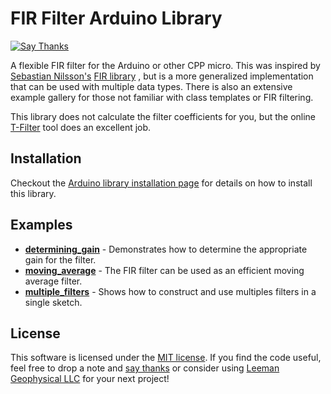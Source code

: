 # FIR Filter Arduino Library

[![Say Thanks](https://img.shields.io/badge/Say%20Thanks-!-1EAEDB.svg)](https://saythanks.io/to/leemangeo)

A flexible FIR filter for the Arduino or other CPP micro. This was inspired by
[Sebastian Nilsson's](https://github.com/sebnil)
[FIR library](https://github.com/sebnil/FIR-filter-Arduino-Library)
, but is a more generalized implementation that can be used with multiple data
types. There is also an extensive example gallery for those not familiar with
class templates or FIR filtering.

This library does not calculate the filter coefficients for you, but the online
[T-Filter](http://t-filter.engineerjs.com) tool does an excellent job.

## Installation
Checkout the [Arduino library installation page](https://www.arduino.cc/en/Guide/Libraries) for details on how to install this library.

## Examples
* **[determining_gain](examples/determining_gain)** - Demonstrates how to
  determine the appropriate gain for the filter.
* **[moving_average](examples/moving_average)** - The FIR filter can be used as
  an efficient moving average filter.
* **[multiple_filters](examples/multiple_filters)** - Shows how to construct and
  use multiples filters in a single sketch.

## License
This software is licensed under the [MIT license](LICENSE). If you find the
code useful, feel free to drop a note and
[say thanks](https://saythanks.io/to/leemangeo) or consider using
[Leeman Geophysical LLC](https://www.leemangeophysical.com) for your next
project!
